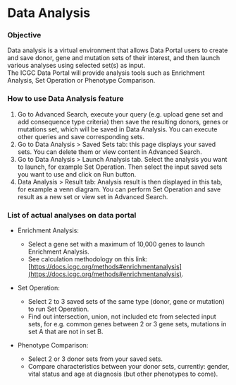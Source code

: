 # Data Analysis

### Objective

Data analysis is a virtual environment that allows Data Portal users to create and save donor, gene and mutation sets of their interest, and then launch various analyses using selected set(s) as input.  
The ICGC Data Portal will provide analysis tools such as Enrichment Analysis, Set Operation or Phenotype Comparison.

### How to use Data Analysis feature

1. Go to Advanced Search, execute your query (e.g. upload gene set and add consequence type criteria) then save the resulting donors, genes or mutations set, which will be saved in Data Analysis. You can execute other queries and save corresponding sets.
2. Go to Data Analysis > Saved Sets tab: this page displays your saved sets. You can delete them or view content in Advanced Search.
3. Go to Data Analysis > Launch Analysis tab. Select the analysis you want to launch, for example Set Operation. Then select the input saved sets you want to use and click on Run button.
4. Data Analysis > Result tab: Analysis result is then displayed in this tab, for example a venn diagram. You can perform Set Operation and save result as a new set or view set in Advanced Search.

### List of actual analyses on data portal

* Enrichment Analysis:

    * Select a gene set with a maximum of 10,000 genes to launch Enrichment Analysis.
    * See calculation methodology on this link: [https://docs.icgc.org/methods#enrichmentanalysis](https://docs.icgc.org/methods#enrichmentanalysis).
  
* Set Operation:

    * Select 2 to 3 saved sets of the same type (donor, gene or mutation) to run Set Operation.
    * Find out intersection, union, not included etc from selected input sets, for e.g. common genes between 2 or 3 gene sets, mutations in set A that are not in set B.

* Phenotype Comparison:

    * Select 2 or 3 donor sets from your saved sets.
    * Compare characteristics between your donor sets, currently: gender, vital status and age at diagnosis (but other phenotypes to come).